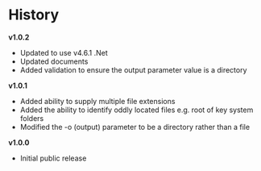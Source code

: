 # History #

**v1.0.2**

- Updated to use v4.6.1 .Net
- Updated documents
- Added validation to ensure the output parameter value is a directory

**v1.0.1**

- Added ability to supply multiple file extensions
- Added the ability to identify oddly located files e.g. root of key system folders
- Modified the -o (output) parameter to be a directory rather than a file
 
**v1.0.0**

- Initial public release 